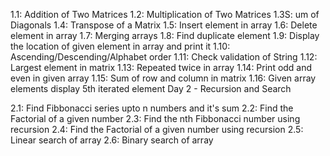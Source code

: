 1.1: Addition of Two Matrices
1.2: Multiplication of Two Matrices
1.3S: um of Diagonals
1.4: Transpose of a Matrix
1.5: Insert element in array
1.6: Delete element in array
1.7: Merging arrays
1.8: Find duplicate element
1.9: Display the location of given element in array and print it
1.10: Ascending/Descending/Alphabet order
1.11: Check validation of String
1.12: Largest element in matrix
1.13: Repeated twice in array
1.14: Print odd and even in given array
1.15: Sum of row and column in matrix
1.16: Given array elements display 5th iterated element
Day 2 - Recursion and Search

2.1: Find Fibbonacci series upto n numbers and it's sum
2.2: Find the Factorial of a given number
2.3: Find the nth Fibbonacci number using recursion
2.4: Find the Factorial of a given number using recursion
2.5: Linear search of array
2.6: Binary search of array
